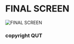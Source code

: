 # FINAL SCREEN
![FINAL SCREEN](https://user-images.githubusercontent.com/55569899/161425567-519f5324-7743-4179-ace2-1ca3c888bf18.png)

### copyright QUT 
